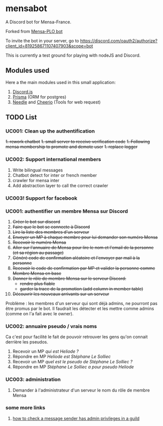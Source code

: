 # mensabot

A Discord bot for Mensa-France.

Forked from [Mensa-PLO bot](https://github.com/slesolliec/mensabot)

To invite the bot in your server, go to 
https://discord.com/oauth2/authorize?client_id=819258671107407903&scope=bot

This is currently a test ground for playing with nodeJS and Discord.


## Modules used

Here a the main modules used in this small application:

1. [Discord.js](https://discord.js.org/)
1. [Prisma](https://www.prisma.io/) (ORM for postgres)
1. [Needle](https://www.npmjs.com/package/needle) and [Cheerio](https://www.npmjs.com/package/cheerio) (Tools for web request)

## TODO List

### UC001: Clean up the authentification
~~1. rework chatbot~~
~~1. small server to receive verification code~~
~~1. Following mensa membership to promote and demote user~~
~~1. replace logger~~

### UC002: Support international members
1. Write bilingual messages
1. Chatbot detect for inter or french member
1. crawler for mensa inter
1. Add abstraction layer to call the correct crawler

### UC003! Support for facebook
### UC001: authentifier un membre Mensa sur Discord

1. ~~Créer le bot sur discord~~
1. ~~Faire que le bot se connecte à Discord~~
1. ~~Lire la liste des membres d'un serveur~~
1. ~~Envoyer un MP à chaque membre pour lui demander son numéro Mensa~~
1. ~~Recevoir le numéro Mensa~~
1. ~~Aller sur l'annuaire de Mensa pour lire le nom et l'email de la personne (et sa région au passage)~~
1. ~~Généré code de confirmation aléatoire et l'envoyer par mail à la personne~~
1. ~~Recevoir le code de confirmation par MP et valider la personne comme Membre Mensa en base~~
1. ~~Donner le rôle de membre Mensa sur le serveur Discord:~~
    - ~~rendre plus fiable~~
    - ~~garder la trace de la promotion (add column in member table)~~
1. ~~Découvrir les nouveaux arrivants sur un serveur~~

Problème : les membres d'un serveur qui sont déjà admins, ne pourront pas être promus par le bot.
Il faudrait les détecter et les mettre comme admins (comme on l'a fait avec le owner).

### UC002: annuaire pseudo / vrais noms

Ca c'est pour facilité le fait de pouvoir retrouver les gens qu'on connait derrière les pseudos.

1. Recevoir un MP _qui est Heliode ?_
1. Répondre en MP _Heliode est Stéphane Le Solliec_
1. Recevoir un MP _quel est le pseudo de Stéphane Le Solliec ?_
1. Répondre en MP _Stéphane Le Solliec a pour pseudo Heliode_

### UC003: administration 

1. Demander à l'administrateur d'un serveur le nom du rôle de membre Mensa


### some more links

1. [how to check a message sender has admin privileges in a guild](https://stackoverflow.com/questions/56926998/how-can-i-check-if-the-message-author-has-an-admin-role-using-discord-js)



